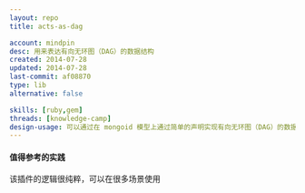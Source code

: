 ```yaml
---
layout: repo
title: acts-as-dag

account: mindpin
desc: 用来表达有向无环图（DAG）的数据结构
created: 2014-07-28
updated: 2014-07-28
last-commit: af08870
type: lib
alternative: false

skills: [ruby,gem]
threads: [knowledge-camp]
design-usage: 可以通过在 mongoid 模型上通过简单的声明实现有向无环图（DAG）的数据结构
---
```


#### 值得参考的实践
该插件的逻辑很纯粹，可以在很多场景使用
